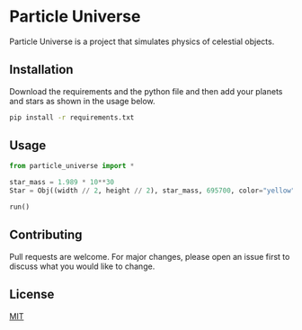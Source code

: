 # Particle Universe

Particle Universe is a project that simulates physics of celestial objects.

## Installation

Download the requirements and the python file and then add your planets and stars as shown in the usage below.

```bash
pip install -r requirements.txt
```

## Usage

```python
from particle_universe import *

star_mass = 1.989 * 10**30
Star = Obj((width // 2, height // 2), star_mass, 695700, color="yellow")

run()
```

## Contributing

Pull requests are welcome. For major changes, please open an issue first
to discuss what you would like to change.

## License

[MIT](https://choosealicense.com/licenses/mit/)
